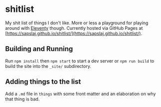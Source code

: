 # shitlist

My shit list of things I don't like. More or less a playground for playing around with [Eleventy](https://www.11ty.dev/) though. Currently hosted via GitHub Pages at [https://sapslaj.github.io/shitlist/](https://sapslaj.github.io/shitlist/).

## Building and Running

Run `npm install` then `npm start` to start a dev server or `npm run build` to build the site into the `_site/` subdirectory.

## Adding things to the list

Add a `.md` file in `things` with some front matter and an elaboration on why that thing is bad.
